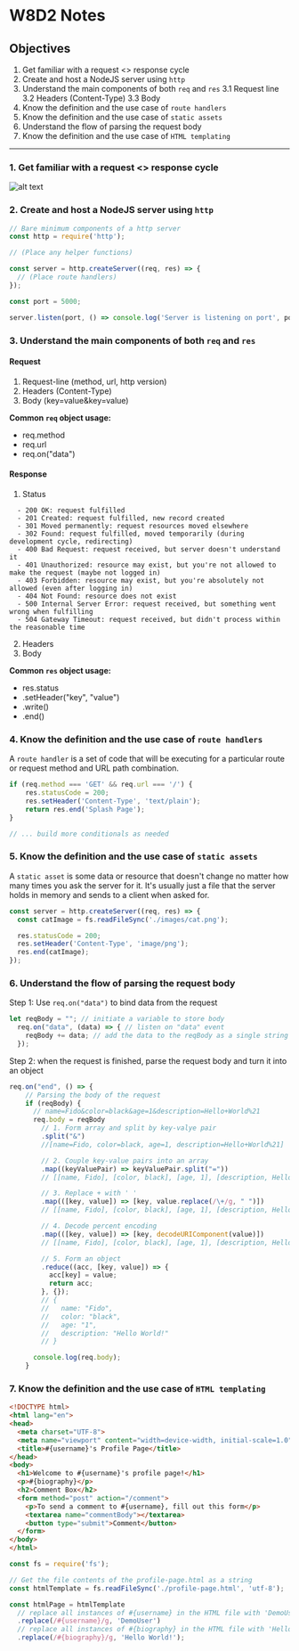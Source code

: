 # W8D2 Notes

## Objectives
1. Get familiar with a request <> response cycle
2. Create and host a NodeJS server using `http`
3. Understand the main components of both `req` and `res`
  3.1 Request line
  3.2 Headers (Content-Type)
  3.3 Body
4. Know the definition and the use case of `route handlers`
5. Know the definition and the use case of `static assets`
6. Understand the flow of parsing the request body
7. Know the definition and the use case of `HTML templating`

---
### 1. Get familiar with a request <> response cycle

![alt text](https://www3.ntu.edu.sg/home/ehchua/programming/webprogramming/images/HTTP_Steps.png)

### 2. Create and host a NodeJS server using `http`
```js
// Bare minimum components of a http server
const http = require('http');

// (Place any helper functions)

const server = http.createServer((req, res) => {
  // (Place route handlers)
});

const port = 5000;

server.listen(port, () => console.log('Server is listening on port', port));
```

### 3. Understand the main components of both `req` and `res`

#### Request

1. Request-line (method, url, http version)
2. Headers (Content-Type)
3. Body (key=value&key=value)

**Common `req` object usage:**
  - req.method
  - req.url
  - req.on("data")

#### Response

1. Status
```
  - 200 OK: request fulfilled
  - 201 Created: request fulfilled, new record created
  - 301 Moved permanently: request resources moved elsewhere
  - 302 Found: request fulfilled, moved temporarily (during development cycle, redirecting)
  - 400 Bad Request: request received, but server doesn't understand it
  - 401 Unauthorized: resource may exist, but you're not allowed to make the request (maybe not logged in)
  - 403 Forbidden: resource may exist, but you're absolutely not allowed (even after logging in)
  - 404 Not Found: resource does not exist
  - 500 Internal Server Error: request received, but something went wrong when fulfilling
  - 504 Gateway Timeout: request received, but didn't process within the reasonable time
```
2. Headers
3. Body

**Common `res` object usage:**
  - res.status
  - .setHeader("key", "value")
  - .write()
  - .end()

### 4. Know the definition and the use case of `route handlers`

A `route handler` is a set of code that will be executing for a particular route or request method and URL path combination.

```js
if (req.method === 'GET' && req.url === '/') {
    res.statusCode = 200;
    res.setHeader('Content-Type', 'text/plain');
    return res.end('Splash Page');
}

// ... build more conditionals as needed
```

### 5. Know the definition and the use case of `static assets`

A `static asset` is some data or resource that doesn't change no matter how many times you ask the server for it. It's usually just a file that the server holds in memory and sends to a client when asked for.

```js
const server = http.createServer((req, res) => {
  const catImage = fs.readFileSync('./images/cat.png');

  res.statusCode = 200;
  res.setHeader('Content-Type', 'image/png');
  res.end(catImage);
});
```

### 6. Understand the flow of parsing the request body

Step 1: Use `req.on("data")` to bind data from the request
```js
let reqBody = ""; // initiate a variable to store body
  req.on("data", (data) => { // listen on "data" event
    reqBody += data; // add the data to the reqBody as a single string
  });
```

Step 2: when the request is finished, parse the request body and turn it into an object
```js
req.on("end", () => {
    // Parsing the body of the request
    if (reqBody) {
      // name=Fido&color=black&age=1&description=Hello+World%21
      req.body = reqBody
        // 1. Form array and split by key-valye pair
        .split("&")
        //[name=Fido, color=black, age=1, description=Hello+World%21]

        // 2. Couple key-value pairs into an array
        .map((keyValuePair) => keyValuePair.split("="))
        // [[name, Fido], [color, black], [age, 1], [description, Hello+World%21]]

        // 3. Replace + with ' '
        .map(([key, value]) => [key, value.replace(/\+/g, " ")])
        // [[name, Fido], [color, black], [age, 1], [description, Hello World%21]]

        // 4. Decode percent encoding
        .map(([key, value]) => [key, decodeURIComponent(value)])
        // [[name, Fido], [color, black], [age, 1], [description, Hello World!]]

        // 5. Form an object
        .reduce((acc, [key, value]) => {
          acc[key] = value;
          return acc;
        }, {});
        // {
        //   name: "Fido",
        //   color: "black",
        //   age: "1",
        //   description: "Hello World!"
        // }

      console.log(req.body);
    }
```

### 7. Know the definition and the use case of `HTML templating`

```html
<!DOCTYPE html>
<html lang="en">
<head>
  <meta charset="UTF-8">
  <meta name="viewport" content="width=device-width, initial-scale=1.0">
  <title>#{username}'s Profile Page</title>
</head>
<body>
  <h1>Welcome to #{username}'s profile page!</h1>
  <p>#{biography}</p>
  <h2>Comment Box</h2>
  <form method="post" action="/comment">
    <p>To send a comment to #{username}, fill out this form</p>
    <textarea name="commentBody"></textarea>
    <button type="submit">Comment</button>
  </form>
</body>
</html>
```

```js
const fs = require('fs');

// Get the file contents of the profile-page.html as a string
const htmlTemplate = fs.readFileSync('./profile-page.html', 'utf-8');

const htmlPage = htmlTemplate
  // replace all instances of #{username} in the HTML file with 'DemoUser'
  .replace(/#{username}/g, 'DemoUser')
  // replace all instances of #{biography} in the HTML file with 'Hello World!'
  .replace(/#{biography}/g, 'Hello World!');
```
